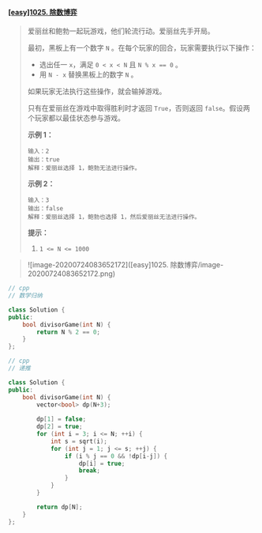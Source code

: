 #### [[easy]1025. 除数博弈](https://leetcode-cn.com/problems/divisor-game/)

> 爱丽丝和鲍勃一起玩游戏，他们轮流行动。爱丽丝先手开局。
>
> 最初，黑板上有一个数字 `N` 。在每个玩家的回合，玩家需要执行以下操作：
>
> - 选出任一 `x`，满足 `0 < x < N` 且 `N % x == 0` 。
> - 用 `N - x` 替换黑板上的数字 `N` 。
>
> 如果玩家无法执行这些操作，就会输掉游戏。
>
> 只有在爱丽丝在游戏中取得胜利时才返回 `True`，否则返回 `false`。假设两个玩家都以最佳状态参与游戏。
>
> **示例 1：**
>
> ```
> 输入：2
> 输出：true
> 解释：爱丽丝选择 1，鲍勃无法进行操作。
> ```
>
> **示例 2：**
>
> ```
> 输入：3
> 输出：false
> 解释：爱丽丝选择 1，鲍勃也选择 1，然后爱丽丝无法进行操作。
> ```
>
> **提示：**
>
> 1. `1 <= N <= 1000`



> ![image-20200724083652172]([easy]1025. 除数博弈/image-20200724083652172.png)



```cpp
// cpp
// 数学归纳

class Solution {
public:
    bool divisorGame(int N) {
        return N % 2 == 0;
    }
};
```



```c++
// cpp
// 递推

class Solution {
public:
    bool divisorGame(int N) {
        vector<bool> dp(N+3);
        
        dp[1] = false;
        dp[2] = true;
        for (int i = 3; i <= N; ++i) {
            int s = sqrt(i);
            for (int j = 1; j <= s; ++j) {
                if (i % j == 0 && !dp[i-j]) {
                    dp[i] = true;
                    break;
                }
            }
        }

        return dp[N];
    }
};
```

